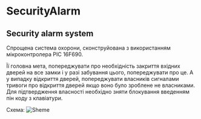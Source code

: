 # SecurityAlarm
## Security alarm system

Спрощена система охорони, сконструйована з використанням мікроконтролера PIC 16F690.

Її головна мета, попереджувати про необхідність закриття вхідних дверей на все замки і у разі забування цього, попереджувати про це.
А у випадку відкриття дверей, попереджувати власників сигналами тривоги про відкриття дверей якщо воно було зроблене не власниками.
Для підтвердження власності необхідно зняти блокування введенням пін коду з клавіатури.



Схема:
![Sheme](https://raw.githubusercontent.com/lexxai/SecurityAlarm/master/shema/security-main.png)
